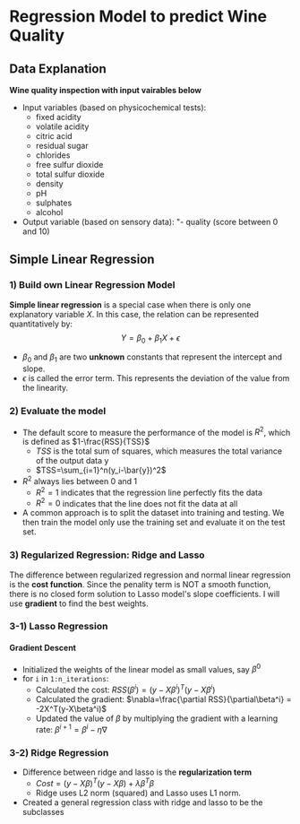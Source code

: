 # Regression Model to predict Wine Quality

## Data Explanation
**Wine quality inspection with input vairables below**

- Input variables (based on physicochemical tests):
   - fixed acidity
   - volatile acidity
   - citric acid
   - residual sugar
   - chlorides
   - free sulfur dioxide
   - total sulfur dioxide
   - density
   - pH
   - sulphates
   - alcohol
- Output variable (based on sensory data): 
   "- quality (score between 0 and 10)
   
## Simple Linear Regression

### 1) Build own Linear Regression Model

**Simple linear regression** is a special case when there is only one explanatory variable $X$. In this case, the relation can be represented quantitatively by:
$$
Y = \beta_0 + \beta_1X + \epsilon
$$

- $\beta_0$ and $\beta_1$ are two **unknown** constants that represent the intercept and slope.
- $\epsilon$ is called the error term.  This represents the deviation of the value from the linearity.


### 2) Evaluate the model
- The default score to measure the performance of the model is $R^2$, which is defined as $1-\frac{RSS}{TSS}$
  - $TSS$ is the total sum of squares, which measures the total variance of the output data y 
  - $TSS=\sum_{i=1}^n(y_i-\bar{y})^2$
- $R^2$ always lies between 0 and 1
  - $R^2 =1$ indicates that the regression line perfectly fits the data
  - $R^2 = 0$ indicates that the line does not fit the data at all 
- A common approach is to split the dataset into training and testing. We then train the model only use the training set and evaluate it on the test set.


### 3) Regularized Regression: Ridge and Lasso
The difference between regularized regression and normal linear regression is the **cost function**.
Since the penality term is NOT a smooth function, there is no closed form solution to Lasso model's slope coefficients. I will use **gradient** to find the best weights.

### 3-1) Lasso Regression
#### **Gradient Descent**
  - Initialized the weights of the linear model as small values, say $\beta^0$
  - for `i` in `1:n_iterations`:
    - Calculated the cost: $RSS(\beta^i) = (y-X\beta^i)^T(y-X\beta^i)$
    - Calculated the gradient: $\nabla=\frac{\partial RSS}{\partial\beta^i} = -2X^T(y-X\beta^i)$
    - Updated the value of $\beta$ by multiplying the gradient with a learning rate: $\beta^{i+1} = \beta^i - \eta\nabla$

### 3-2) Ridge Regression
- Difference between ridge and lasso is the **regularization term**
  - $Cost = (y−X\beta)^T(y−X\beta)+\lambda\beta^T\beta$
  - Ridge uses L2 norm (squared) and Lasso uses L1 norm.
- Created a general regression class with ridge and lasso to be the subclasses
